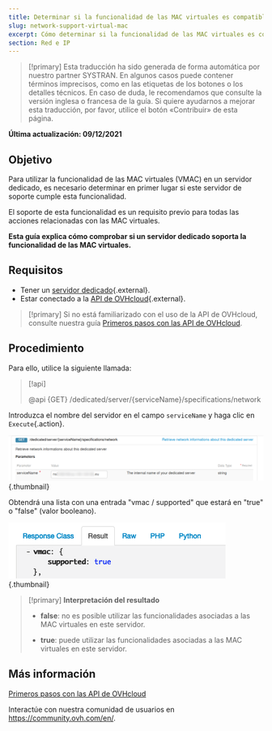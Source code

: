 ```yaml
---
title: Determinar si la funcionalidad de las MAC virtuales es compatible con un servidor dedicado
slug: network-support-virtual-mac
excerpt: Cómo determinar si la funcionalidad de las MAC virtuales es compatible con un servidor dedicado a través de la API de OVHcloud
section: Red e IP
---
```


> [!primary]
> Esta traducción ha sido generada de forma automática por nuestro partner SYSTRAN. En algunos casos puede contener términos imprecisos, como en las etiquetas de los botones o los detalles técnicos. En caso de duda, le recomendamos que consulte la versión inglesa o francesa de la guía. Si quiere ayudarnos a mejorar esta traducción, por favor, utilice el botón «Contribuir» de esta página.
> 

**Última actualización: 09/12/2021**

## Objetivo

Para utilizar la funcionalidad de las MAC virtuales (VMAC) en un servidor dedicado, es necesario determinar en primer lugar si este servidor de soporte cumple esta funcionalidad.

El soporte de esta funcionalidad es un requisito previo para todas las acciones relacionadas con las MAC virtuales.

**Esta guía explica cómo comprobar si un servidor dedicado soporta la funcionalidad de las MAC virtuales.**

## Requisitos

- Tener un [servidor dedicado](https://www.ovhcloud.com/es/bare-metal/){.external}.
- Estar conectado a la [API de OVHcloud](https://ca.api.ovh.com/console/){.external}.

> [!primary]
> Si no está familiarizado con el uso de la API de OVHcloud, consulte nuestra guía [Primeros pasos con las API de OVHcloud](https://docs.ovh.com/us/es/api/first-steps-with-ovh-api/).

## Procedimiento

Para ello, utilice la siguiente llamada:

> [!api]
>
> @api {GET} /dedicated/server/{serviceName}/specifications/network
>

Introduzca el nombre del servidor en el campo `serviceName` y haga clic en `Execute`{.action}.

![SVMAC](images/support_virtual_mac_02.png){.thumbnail}

Obtendrá una lista con una entrada "vmac / supported" que estará en "true" o "false" (valor booleano).

![SVMAC](images/support_virtual_mac_04.png){.thumbnail}

> [!primary]
> **Interpretación del resultado**
>
> - **false**: no es posible utilizar las funcionalidades asociadas a las MAC virtuales en este servidor.
>
> - **true**: puede utilizar las funcionalidades asociadas a las MAC virtuales en este servidor.
>

## Más información

[Primeros pasos con las API de OVHcloud](https://docs.ovh.com/us/es/api/first-steps-with-ovh-api/)

Interactúe con nuestra comunidad de usuarios en <https://community.ovh.com/en/>.